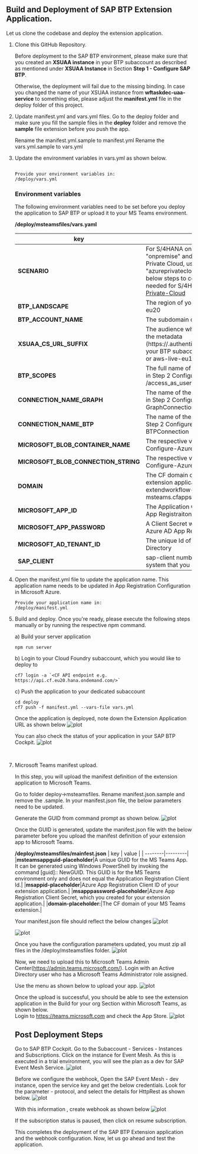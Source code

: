 ## Build and Deployment of SAP BTP Extension Application.

Let us clone the codebase and deploy the extension application. 

1. Clone this GitHub Repository.

    Before deployment to the SAP BTP environment, please make sure that you created an **XSUAA instance** in your BTP subaccount as described as mentioned under **XSUAA Instance** in Section **Step 1 - Configure SAP BTP**.

    Otherwise, the deployment will fail due to the missing binding. In case you changed the name of your XSUAA instance from **wftaskdec-uaa-service** to something else, please adjust the **manifest.yml** file in the deploy folder of this project. 


2. Update manifest.yml and vars.yml files.
   Go to the deploy folder and make sure you fill the sample files in the **deploy** folder and remove the **sample** file extension before you push the app. 

    Rename the manifest.yml.sample to manifest.yml 
    Rename the vars.yml.sample to vars.yml

3. Update the environment variables in vars.yml as shown below.

    ```

    Provide your environment variables in:
    /deploy/vars.yml
    ```

    ### Environment variables
    The following environment variables need to be set before you deploy the application to SAP BTP or upload it to your MS Teams environment.

    **/deploy/msteamsfiles/vars.yaml**

    | key    | value    |
    | --------|---------|
    |**SCENARIO**| For S/4HANA  on-premise, the value is "onpremise" and for S/4HANA on Azure Private Cloud, use the value "azureprivatecloud". Please follow the below steps to configure additional settings needed for S/4HANA running on [Azure-Private-Cloud](./tutorial/Azure-Private-Cloud-PrivateLink/README.md)  |
    |**BTP_LANDSCAPE**|The region of your BTP subaccount e.g. eu20|
    |**BTP_ACCOUNT_NAME**|The subdomain of your BTP subaccount|
    |**XSUAA_CS_URL_SUFFIX**|The audience which can be extracted from the metadata (https://.authentication./saml/metadata) of your BTP subaccount e.g. azure-live-eu20 or aws-live-eu10|
    |**BTP_SCOPES**|The full name of the custom scope created in Step 2 Configure-Azure from api:// to /access_as_user|
    |**CONNECTION_NAME_GRAPH**|The name of the Graph connection creates in Step 2 Configure-Azure e.g. GraphConnection|
    |**CONNECTION_NAME_BTP**|The name of the BTP connection creates in Step 2 Configure-Azure e.g. BTPConnection|
    |**MICROSOFT_BLOB_CONTAINER_NAME**|The respective values copied in Step 2 - Configure-Azure|
    |**MICROSOFT_BLOB_CONNECTION_STRING**|The respective values copied in Step 2 - Configure-Azure|
    |**DOMAIN**| The CF domain of your MS Teams extension application e.g. btp-extendworkflow-s4-msteams.cfapps.eu20.hana.ondemand.com |
    |**MICROSOFT_APP_ID**| The Application Client Id of your Azure AD App Registraiton |
    |**MICROSOFT_APP_PASSWORD**|A Client Secret which you created for your Azure AD App Registration|
    |**MICROSOFT_AD_TENANT_ID**|The unique Id of your Azure Active Directory|
    |**SAP_CLIENT**|sap-client number of your S4/HANA system that you are using|


4. Open the manifest.yml file to update the application name. This application name needs to be updated in App Registration Configuration in Microsoft Azure.

    ```console
    Provide your application name in:
    /deploy/manifest.yml
    ```
5. Build and deploy.
    Once you're ready, please execute the following steps manually or by running the respective npm command.

    a) Build your server application

    ```console
    npm run server
    ```

    b) Login to your Cloud Foundry subaccount, which you would like to deploy to

    ```
    cf7 login -a `<CF API endpoint e.g. https://api.cf.eu20.hana.ondemand.com/>`
    ```

    c) Push the application to your dedicated subaccount

    ```
    cd deploy
    cf7 push -f manifest.yml --vars-file vars.yml
    ```

    Once the application is deployed, note down the Extension Application URL as shown below
    ![plot](./images/deploy.png) 

    You can also check the status of your application in your SAP BTP Cockpit.
    ![plot](./images/SAPBTPCockpit.png) 

<br>

7. Microsoft Teams manifest upload.

    In this step, you will upload the manifest definition of the extension application to Microsoft Teams.

    Go to folder deploy->msteamsfiles. Rename manifest.json.sample and remove the .sample. 
    In your manifest.json file, the below parameters need to be updated.<br>


    Generate the GUID from command prompt as shown below. 
    ![plot](./images/guid.png) 

    Once the GUID is generated, update the manifest.json file with the below parameter before you upload the manifest definition of your extension app to Microsoft Teams.

    **/deploy/msteamsfiles/mainfest.json**
    | key    | value    |
    | --------|---------|
    |**msteamsappguid-placeholder**|A unique GUID for the MS Teams App. It can be generated using Windows PowerShell by invoking the command [guid]:: NewGUID. This GUID is for the MS Teams environment only and does not equal the Application Registration Client Id.|
    |**msappid-placeholder**|Azure App Registration Client ID of your extension application.|
    |**msapppassword-placeholder**|Azure App Registration Client Secret, which you created for your extension application.|
    |**domain-placeholder:**|The CF domain of your MS Teams extension.|

    Your manifest.json file should reflect the below changes
    ![plot](./images/manifest1.png) 

    ![plot](./images/manifest2.png) 

    Once you have the configuration parameters updated, you must zip all files in the /deploy/msteamsfiles folder.
    ![plot](./images/zipfilecontent.png) 

    Now, we need to upload this to Microsoft Teams Admin Center(https://admin.teams.microsoft.com/). Login with an Active Directory user who has a Microsoft Teams Administrator role assigned.

    Use the menu as shown below to upload your app.
    ![plot](./images/admincenter.png) 

    Once the upload is successful, you should be able to see the extension application in the Build for your org Section within Microsoft Teams, as shown below.<br>
    Login to https://teams.microsoft.com and check the App Store.
    ![plot](./images/installapp.png) 


    ## Post Deployment Steps

    Go to SAP BTP Cockpit. Go to the Subaccount - Services - Instances and Subscriptions. Click on the instance for Event Mesh. As this is executed in a trial environment, you will see the plan as a dev for SAP Event Mesh Service.
    ![plot](./images/btpcockpit-instances.png)

    Before we configure the webhook, 
    Open the SAP Event Mesh - dev instance, open the service key and get the below credentials. Look for the parameter - protocol, and select the details for HttpRest as shown below.
    ![plot](./images/servicekey.png)

    With this information , create webhook as shown below 
    ![plot](./images/em-webhook.png)

    If the subscription status is paused, then click on resume subscription.

    This completes the deployment of the SAP BTP Extension application and the webhook configuration. 
    Now, let us go ahead and test the application.
